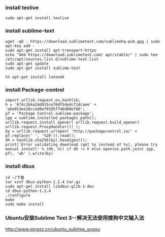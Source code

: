 
### install texlive
```
sudo apt-get install texlive
```

### install sublime-text
```
wget -qO - https://download.sublimetext.com/sublimehq-pub.gpg | sudo apt-key add -
sudo apt-get install apt-transport-https
echo "deb https://download.sublimetext.com/ apt/stable/" | sudo tee /etc/apt/sources.list.d/sublime-text.list
sudo apt-get update
sudo apt-get install sublime-text

%% apt-get install latexmk
```

### install Package-control
```
import urllib.request,os,hashlib; 
h = '6f4c264a24d933ce70df5dedcf1dcaee' + 'ebe013ee18cced0ef93d5f746d80ef60'; 
pf = 'Package Control.sublime-package'; 
ipp = sublime.installed_packages_path(); 
urllib.request.install_opener( urllib.request.build_opener( urllib.request.ProxyHandler()) );
by = urllib.request.urlopen( 'http://packagecontrol.io/' + pf.replace(' ', '%20')).read(); 
dh = hashlib.sha256(by).hexdigest(); 
print('Error validating download (got %s instead of %s), please try manual install' % (dh, h)) if dh != h else open(os.path.join( ipp, pf), 'wb' ).write(by) 

```

### install dbus
```
cd ~/下载
tar xzvf dbus-python-1.2.4.tar.gz
sudo apt-get install libdbus-glib-1-dev
cd dbus-python-1.2.4
./configure
make
sudo make install
```

### Ubuntu安装Sublime Text 3--解决无法使用搜狗中文输入法
http://www.qingzz.cn/ubuntu_sublime_sogou



